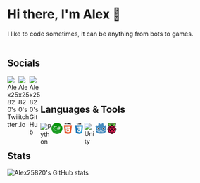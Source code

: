 # Hi there, I'm Alex 👋
I like to code sometimes, it can be anything from bots to games.
<br>
<br>


## Socials
[<picture>
  <source media="(prefers-color-scheme: dark)" srcset="https://simpleicons.vercel.app/twitter/ffffff">
  <img align="left" alt="Alex25820's Twitter" width="25px" src="https://simpleicons.vercel.app/twitter/000000">
</picture>][twitter]

[<picture>
  <source media="(prefers-color-scheme: dark)" srcset="https://simpleicons.vercel.app/itchdotio/ffffff">
  <img align="left" alt="Alex25820's itch.io" width="25px" src="https://simpleicons.vercel.app/itchdotio/000000">
</picture>][itch.io]

[<picture>
  <source media="(prefers-color-scheme: dark)" srcset="https://simpleicons.vercel.app/github/ffffff">
  <img align="left" alt="Alex25820's GitHub" width="25px" src="https://simpleicons.vercel.app/github/000000">
</picture>][github]

<br>
<br>


## Languages & Tools
[<img align="left" alt="Python" width="25px" src="https://cdn.picpng.com/logo/language-logo-python-44976.png" />][python]
[<img align="left" alt="C#" width="25px" src="https://raw.githubusercontent.com/github/explore/80688e429a7d4ef2fca1e82350fe8e3517d3494d/topics/csharp/csharp.png" />][c#]
[<img align="left" alt="HTML" width="25px" src="https://raw.githubusercontent.com/github/explore/80688e429a7d4ef2fca1e82350fe8e3517d3494d/topics/html/html.png" />][html]
[<img align="left" alt="CSS" width="25px" src="https://raw.githubusercontent.com/github/explore/80688e429a7d4ef2fca1e82350fe8e3517d3494d/topics/css/css.png" />][css]

[<picture>
  <source media="(prefers-color-scheme: dark)" srcset="https://simpleicons.vercel.app/unity/ffffff">
  <img align="left" alt="Unity" width="25px" src="https://simpleicons.vercel.app/unity/000000">
</picture>][unity]
[<img align="left" alt="Godot" width="25px" src="https://raw.githubusercontent.com/github/explore/80688e429a7d4ef2fca1e82350fe8e3517d3494d/topics/godot/godot.png" />][godot]
[<img align="left" alt="Raspberry Pi" width="25px" src="https://raw.githubusercontent.com/github/explore/80688e429a7d4ef2fca1e82350fe8e3517d3494d/topics/raspberry-pi/raspberry-pi.png" />][raspberrypi]

<br>
<br>

## Stats
![Alex25820's GitHub stats](https://github-readme-stats.vercel.app/api?username=Alex25820&count_private=true&show_icons=true&include_all_commits=true)


[twitter]: https://twitter.com/alex25820
[itch.io]: https://alex25820.itch.io
[github]: https://github.com/Alex25820

[python]: https://www.python.org
[c#]: https://docs.microsoft.com/en-us/dotnet/csharp
[html]: https://github.com/topics/html
[css]: https://github.com/topics/css

[unity]: https://unity.com
[godot]: https://godotengine.org
[raspberrypi]: https://www.raspberrypi.org
